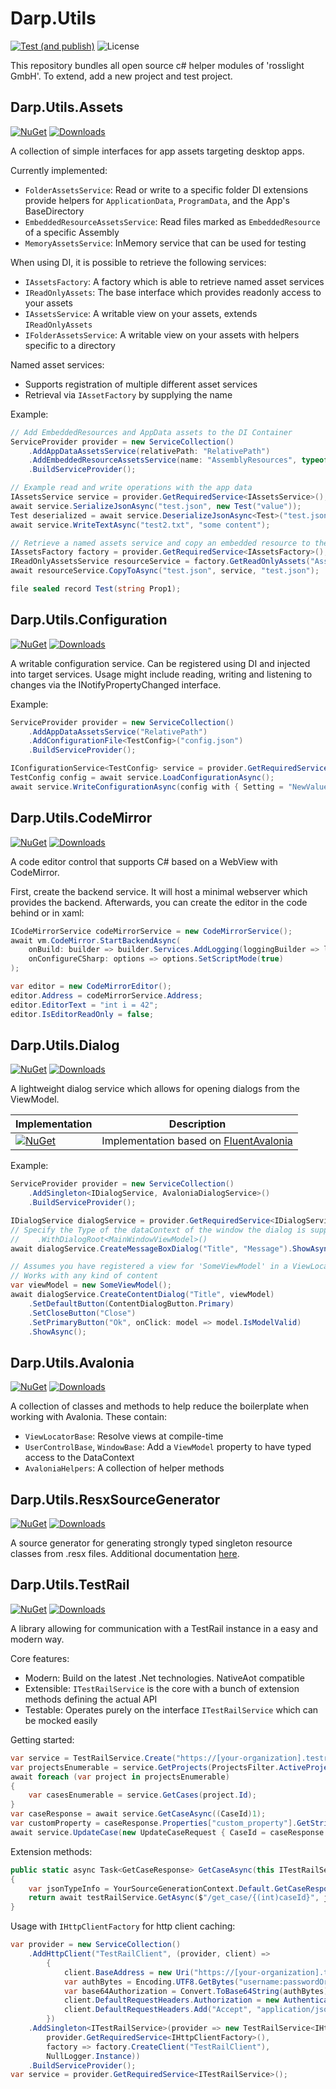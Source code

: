 # Darp.Utils

[![Test (and publish)](https://github.com/rosslight/Darp.Utils/actions/workflows/test_and_publish.yml/badge.svg)](https://github.com/rosslight/Darp.Utils/actions/workflows/test_and_publish.yml)
![License](https://img.shields.io/github/license/rosslight/Darp.Utils)

This repository bundles all open source c# helper modules of 'rosslight GmbH'.
To extend, add a new project and test project.

## Darp.Utils.Assets
[![NuGet](https://img.shields.io/nuget/v/Darp.Utils.Assets.svg)](https://www.nuget.org/packages/Darp.Utils.Assets)
[![Downloads](https://img.shields.io/nuget/dt/Darp.Utils.Assets)](https://www.nuget.org/packages/Darp.Utils.Assets)

A collection of simple interfaces for app assets targeting desktop apps.

Currently implemented:
- `FolderAssetsService`: Read or write to a specific folder
  DI extensions provide helpers for `ApplicationData`, `ProgramData`, and the App's BaseDirectory
- `EmbeddedResourceAssetsService`: Read files marked as `EmbeddedResource` of a specific Assembly
- `MemoryAssetsService`: InMemory service that can be used for testing

When using DI, it is possible to retrieve the following services:
- `IAssetsFactory`: A factory which is able to retrieve named asset services
- `IReadOnlyAssets`: The base interface which provides readonly access to your assets
- `IAssetsService`: A writable view on your assets, extends `IReadOnlyAssets`
- `IFolderAssetsService`: A writable view on your assets with helpers specific to a directory

Named asset services:
- Supports registration of multiple different asset services
- Retrieval via `IAssetFactory` by supplying the name

Example:
```csharp
// Add EmbeddedResources and AppData assets to the DI Container
ServiceProvider provider = new ServiceCollection()
    .AddAppDataAssetsService(relativePath: "RelativePath")
    .AddEmbeddedResourceAssetsService(name: "AssemblyResources", typeof(Test).Assembly)
    .BuildServiceProvider();

// Example read and write operations with the app data
IAssetsService service = provider.GetRequiredService<IAssetsService>();
await service.SerializeJsonAsync("test.json", new Test("value"));
Test deserialized = await service.DeserializeJsonAsync<Test>("test.json");
await service.WriteTextAsync("test2.txt", "some content");

// Retrieve a named assets service and copy an embedded resource to the app data
IAssetsFactory factory = provider.GetRequiredService<IAssetsFactory>();
IReadOnlyAssetsService resourceService = factory.GetReadOnlyAssets("AssemblyResources");
await resourceService.CopyToAsync("test.json", service, "test.json");

file sealed record Test(string Prop1);
```


## Darp.Utils.Configuration
[![NuGet](https://img.shields.io/nuget/v/Darp.Utils.Configuration.svg)](https://www.nuget.org/packages/Darp.Utils.Configuration)
[![Downloads](https://img.shields.io/nuget/dt/Darp.Utils.Configuration)](https://www.nuget.org/packages/Darp.Utils.Configuration)

A writable configuration service. Can be registered using DI and injected into target services.
Usage might include reading, writing and listening to changes via the INotifyPropertyChanged interface.

Example:
```csharp
ServiceProvider provider = new ServiceCollection()
    .AddAppDataAssetsService("RelativePath")
    .AddConfigurationFile<TestConfig>("config.json")
    .BuildServiceProvider();

IConfigurationService<TestConfig> service = provider.GetRequiredService<IConfigurationService<TestConfig>>();
TestConfig config = await service.LoadConfigurationAsync();
await service.WriteConfigurationAsync(config with { Setting = "NewValue" });
```

## Darp.Utils.CodeMirror
[![NuGet](https://img.shields.io/nuget/v/Darp.Utils.CodeMirror.svg)](https://www.nuget.org/packages/Darp.Utils.CodeMirror)
[![Downloads](https://img.shields.io/nuget/dt/Darp.Utils.CodeMirror)](https://www.nuget.org/packages/Darp.Utils.CodeMirror)

A code editor control that supports C# based on a WebView with CodeMirror.

First, create the backend service. It will host a minimal webserver which provides the backend.
Afterwards, you can create the editor in the code behind or in xaml:

```csharp
ICodeMirrorService codeMirrorService = new CodeMirrorService();
await vm.CodeMirror.StartBackendAsync(
    onBuild: builder => builder.Services.AddLogging(loggingBuilder => loggingBuilder.AddConsole()),
    onConfigureCSharp: options => options.SetScriptMode(true)
);

var editor = new CodeMirrorEditor();
editor.Address = codeMirrorService.Address;
editor.EditorText = "int i = 42";
editor.IsEditorReadOnly = false;
```

## Darp.Utils.Dialog
[![NuGet](https://img.shields.io/nuget/v/Darp.Utils.Dialog.svg)](https://www.nuget.org/packages/Darp.Utils.Dialog)
[![Downloads](https://img.shields.io/nuget/dt/Darp.Utils.Dialog)](https://www.nuget.org/packages/Darp.Utils.Dialog)

A lightweight dialog service which allows for opening dialogs from the ViewModel.

| Implementation                                                                                                                                   | Description                                                                      |
|--------------------------------------------------------------------------------------------------------------------------------------------------|----------------------------------------------------------------------------------|
| [![NuGet](https://img.shields.io/nuget/v/Darp.Utils.Dialog.FluentAvalonia.svg)](https://www.nuget.org/packages/Darp.Utils.Dialog.FluentAvalonia) | Implementation based on [FluentAvalonia](https://github.com/amwx/FluentAvalonia) |

Example:
```csharp
ServiceProvider provider = new ServiceCollection()
    .AddSingleton<IDialogService, AvaloniaDialogService>()
    .BuildServiceProvider();

IDialogService dialogService = provider.GetRequiredService<IDialogService>();
// Specify the Type of the dataContext of the window the dialog is supposed to be shown on
//    .WithDialogRoot<MainWindowViewModel>()
await dialogService.CreateMessageBoxDialog("Title", "Message").ShowAsync();

// Assumes you have registered a view for 'SomeViewModel' in a ViewLocator
// Works with any kind of content
var viewModel = new SomeViewModel();
await dialogService.CreateContentDialog("Title", viewModel)
    .SetDefaultButton(ContentDialogButton.Primary)
    .SetCloseButton("Close")
    .SetPrimaryButton("Ok", onClick: model => model.IsModelValid)
    .ShowAsync();
```

## Darp.Utils.Avalonia
[![NuGet](https://img.shields.io/nuget/v/Darp.Utils.Avalonia.svg)](https://www.nuget.org/packages/Darp.Utils.Avalonia)
[![Downloads](https://img.shields.io/nuget/dt/Darp.Utils.Avalonia)](https://www.nuget.org/packages/Darp.Utils.Avalonia)

A collection of classes and methods to help reduce the boilerplate when working with Avalonia. These contain:

- `ViewLocatorBase`: Resolve views at compile-time
- `UserControlBase`, `WindowBase`: Add a `ViewModel` property to have typed access to the DataContext
- `AvaloniaHelpers`: A collection of helper methods

## Darp.Utils.ResxSourceGenerator
[![NuGet](https://img.shields.io/nuget/v/Darp.Utils.ResxSourceGenerator.svg)](https://www.nuget.org/packages/Darp.Utils.ResxSourceGenerator)
[![Downloads](https://img.shields.io/nuget/dt/Darp.Utils.ResxSourceGenerator)](https://www.nuget.org/packages/Darp.Utils.ResxSourceGenerator)

A source generator for generating strongly typed singleton resource classes from .resx files.
Additional documentation [here](https://github.com/rosslight/Darp.Utils/tree/main/src/Darp.Utils.ResxSourceGenerator/README.md).

## Darp.Utils.TestRail

[![NuGet](https://img.shields.io/nuget/v/Darp.Utils.TestRail.svg)](https://www.nuget.org/packages/Darp.Utils.TestRail)
[![Downloads](https://img.shields.io/nuget/dt/Darp.Utils.TestRail)](https://www.nuget.org/packages/Darp.Utils.TestRail)

A library allowing for communication with a TestRail instance in a easy and modern way.

Core features:
- Modern: Build on the latest .Net technologies. NativeAot compatible
- Extensible: `ITestRailService` is the core with a bunch of extension methods defining the actual API
- Testable: Operates purely on the interface `ITestRailService` which can be mocked easily

Getting started:
```csharp
var service = TestRailService.Create("https://[your-organization].testrail.io", "username", "passwordOrApiKey");
var projectsEnumerable = service.GetProjects(ProjectsFilter.ActiveProjectsOnly);
await foreach (var project in projectsEnumerable)
{
    var casesEnumerable = service.GetCases(project.Id);
}
var caseResponse = await service.GetCaseAsync((CaseId)1);
var customProperty = caseResponse.Properties["custom_property"].GetString();
await service.UpdateCase(new UpdateCaseRequest { CaseId = caseResponse.Id, Title = "New Title" });
```

Extension methods:
```csharp
public static async Task<GetCaseResponse> GetCaseAsync(this ITestRailService testRailService, CaseId caseId)
{
    var jsonTypeInfo = YourSourceGenerationContext.Default.GetCaseResponse;
    return await testRailService.GetAsync($"/get_case/{(int)caseId}", jsonTypeInfo, default(cancellationToken));
}
```

Usage with `IHttpClientFactory` for http client caching:
```csharp
var provider = new ServiceCollection()
    .AddHttpClient("TestRailClient", (provider, client) =>
        {
            client.BaseAddress = new Uri("https://[your-organization].testrail.io");
            var authBytes = Encoding.UTF8.GetBytes("username:passwordOrApiKey");
            var base64Authorization = Convert.ToBase64String(authBytes);
            client.DefaultRequestHeaders.Authorization = new AuthenticationHeaderValue("Basic", base64Authorization);
            client.DefaultRequestHeaders.Add("Accept", "application/json");
        })
    .AddSingleton<ITestRailService>(provider => new TestRailService<IHttpClientFactory>(
        provider.GetRequiredService<IHttpClientFactory>(),
        factory => factory.CreateClient("TestRailClient"),
        NullLogger.Instance))
    .BuildServiceProvider();
var service = provider.GetRequiredService<ITestRailService>();
```
